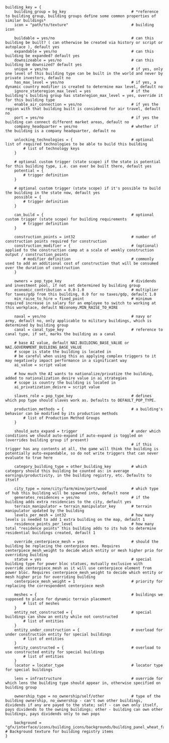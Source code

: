     building_key = {
        building_group = bg_key								# *reference to building group, building groups define some common properties of similar buildings*
        icon = "path/to/texture"							# building icon
    
        buildable = yes/no									# can this building be built? ( can otherwise be created via history or script or autoplace ), default yes
        expandable = yes/no									# can this building be expanded? default yes
        downsizeable = yes/no								# can this building be downsized? default yes
        unique = yes/no										# if yes, only one level of this building type can be built in the world and never by private investors, default no
        has_max_level = yes/no								# if yes, a dynamic country modifier is created to determine max level, default no
        ignore_stateregion_max_level = yes                  # if the building's building group has stateregion_max_level = yes, override it for this building type
        enable_air_connection = yes/no						# if yes the region with that building built is considered for air travel, default no
        port = yes/no 										# if yes the building can connect different market areas, default no
        company_headquarter = yes/no                        # whether if the building is a company headquarter, default no
    
        unlocking_technologies = {							# optional list of required technologies to be able to build this building
            # list of technology keys
        }
    
        # optional custom trigger (state scope) if the state is potential for this building type, i.e. can ever be built there, default yes
        potential = {
            # trigger definition
        }
    
    	# optional custom trigger (state scope) if it's possible to build the building in the state now, default yes
        possible = {
            # trigger definition
        }

        can_build = {										# optional custom trigger (state scope) for building requirements
            # trigger definition
        }
    
        construction_points = int32							# number of construction points required for construction
        construction_modifier = {							# (optional) applied to the construction camp at a scale of weekly construction output / construction_points
            # modifier definition							# commonly used to add an additional cost of construction that will be consumed over the duration of construction
        }
    
        owners = pop_type_key								# dividends and investment pool, if not set determined by building group
        economic_contribution = 0.0-1.0						# multiplier for taxes/gdp from this building, 0.0 for no taxes/gdp, default 1.0
        min_raise_to_hire = fixed_point						# minimum required increase in salary for an employee to switch to working at this workplace, default NEconomy.MIN_RAISE_TO_HIRE
    
        naval = yes/no										# navy or army, default no, only applicable to military buildings, which is determined by building group
        canal = canal_type_key								# reference to canal type, if set, marks the building as a canal
    
        # base AI value, default NAI.BUILDING_BASE_VALUE or NAI.GOVERNMENT_BUILDING_BASE_VALUE
        # scope is state the building is located in
        # be careful when using this as applying complex triggers to it may negatively impact performance in a significant way
        ai_value = script value							
        
        # how much the AI wants to nationalize/privatize the building, added to nationalization_desire value in ai_strategies
        # scope is country the building is located in
        ai_privatization_deisre = script value				
    
        slaves_role = pop_type_key                          # defines which pop type should slaves work as. Defaults to DEFAULT_POP_TYPE.
    
        production_methods = {								# a building's behavior can be modified by its production methods
            # list of Production Method Groups
        }
        
        should_auto_expand = trigger						# under which conditions we should auto-expand if auto-expand is toggled on (overrides building group if present)
                                                            # if this trigger has any contents at all, the game will think the building is potentially auto-expandable, so do not write triggers that can never evaluate to true here
    
        category_building_type = other_building_key         # which category should this building be counted as: in average earnings/productivity, in the building registry, etc. Defaults to itself

        city_type = none/city/farm/mine/port/wood			# which type of hub this building will be spawned into, default none
        generates_residences = yes/no						# if the building adds extra residencies to the city, default yes
        terrain_manipulator = terrain_manipulator_key		# terrain manipulator updated by the building
        levels_per_mesh = int32								# how many levels is needed to add 1 extra building on the map, default 1
        residence_points_per_level							# how many total "residence points" this building adds to its hub to determine residential buildings created, default 1
        
        override_centerpiece_mesh = yes						# should the building be replacing the centerpiece mes. Requires centerpiece_mesh_weight to decide which entity or mesh higher prio for overriding building
        statue = yes										# special building type for power bloc statues, mutually exclusive with override_centerpiece_mesh as it will use centerpiece element from power bloc. Requires centerpiece_mesh_weight to decide which entity or mesh higher prio for overriding building
        centerpiece_mesh_weight = 1							# priority for replacing the correspondent centerpiece mesh
        
        meshes = {											# buildings we supposed to place for dynamic terrain placement
            # list of meshes
        }
        entity_not_constructed = {							# special buildings can show an entity while not constructed
            # list of entities
        }
        entity_under_construction = {						# overload for under construction entity for special buildings
            # list of entities
        }
        entity_constructed = {								# overload to use constructed entity for special buildings
            # list of entities
        }
        locator = locator_type								# locator type for special buildings
        
        lens = infrastructure								# override for which lens the building type should appear in, otherwise specified on building group
        
        ownership_type = no_ownership/self/other			# type of the building ownership, no_ownership - can't own other buildings, dividends if any are payed to the state; self - can own only itself, pays dividends to the owning buildings; other - building can own other buildings, pays dividends only to own pops
        
        background = "gfx/interface/icons/building_icons/backgrounds/building_panel_wheat_farms_bg.dds" # Background texture for building registry items
    }